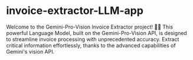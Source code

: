 # invoice-extractor-LLM-app
Welcome to the Gemini-Pro-Vision Invoice Extractor project! 🧾✨ This powerful Language Model, built on the Gemini-Pro-Vision API, is designed to streamline invoice processing with unprecedented accuracy. Extract critical information effortlessly, thanks to the advanced capabilities of Gemini's vision API.
